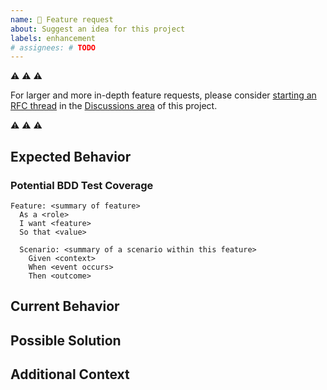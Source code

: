 ```yaml
---
name: 🚀 Feature request
about: Suggest an idea for this project
labels: enhancement
# assignees: # TODO
---
```


<!-- Provide a general summary of the issue in the Title above -->

⚠️ ⚠️ ⚠️

For larger and more in-depth feature requests, please consider [starting an RFC thread](https://github.com/TykTechnologies/tyk-k8s-bootstrap/discussions/new)
in the [Discussions area](https://github.com/TykTechnologies/tyk-k8s-bootstrap/discussions) of this project.

⚠️ ⚠️ ⚠️

## Expected Behavior
<!-- Tell us how it should work -->

### Potential BDD Test Coverage

```gherkin
Feature: <summary of feature>
  As a <role>
  I want <feature>
  So that <value>

  Scenario: <summary of a scenario within this feature>
    Given <context>
    When <event occurs>
    Then <outcome>
```

## Current Behavior
<!-- Explain the difference from current behaviour -->
<!-- A clear and concise description of what the problem is may help. For example: "I'm always frustrated when [...]" -->

## Possible Solution
<!-- Not obligatory, but suggest ideas how to implement the addition or change -->

## Additional Context
<!-- Add any other context or screenshots about the feature request here -->
<!-- How has this issue affected you? What are you trying to accomplish? -->
<!-- Providing context helps us come up with a solution that is most useful in the real world -->
